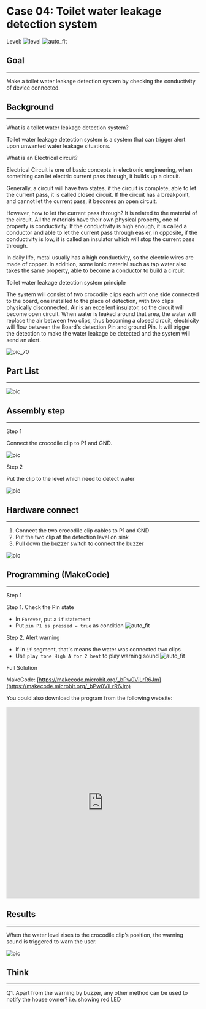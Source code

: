 # Case 04: Toilet water leakage detection system

Level: ![level](images/level2.png)
![auto_fit](images/Case4/blank.png)<P>

## Goal
<HR>

Make a toilet water leakage detection system by checking the conductivity of device connected.<BR><P>

## Background
<HR>

<span id="subtitle">What is a toilet water leakage detection system?</span><P>
Toilet water leakage detection system is a system that can trigger alert upon unwanted water leakage situations.<BR><P>

<span id="subtitle">What is an Electrical circuit?</span><P>
Electrical Circuit is one of basic concepts in electronic engineering, when something can let electric current pass through, it builds up a circuit.<P>
Generally, a circuit will have two states, if the circuit is complete, able to let the current pass, it is called closed circuit. If the circuit has a breakpoint, and cannot let the current pass, it becomes an open circuit.<p>
However, how to let the current pass through? It is related to the material of the circuit. All the materials have their own physical property, one of property is conductivity. If the conductivity is high enough, it is called a conductor and able to let the current pass through easier, in opposite, if the conductivity is low, it is called an insulator which will stop the current pass through.<P>
In daily life, metal usually has a high conductivity, so the electric wires are made of copper. In addition, some ionic material such as tap water also takes the same property, able to become a conductor to build a circuit.
<BR><P>

<span id="subtitle">Toilet water leakage detection system principle</span><P>

The system will consist of two crocodile clips each with one side connected to the board, one installed to the place of detection, with two clips physically disconnected. Air is an excellent insulator, so the circuit will become open circuit.  When water is leaked around that area, the water will replace the air between two clips, thus becoming a closed circuit, electricity will flow between the Board's detection Pin and ground Pin. It will trigger the detection to make the water leakage be detected and the system will send an alert.
<BR><P>

![pic_70](images/Case4/Blank.png)<P>


## Part List
<HR>

![pic](images/Case4/Blank.png)<P>

## Assembly step
<HR>

<span id="subtitle">Step 1</span><P>
Connect the crocodile clip to P1 and GND.<BR><P>
![pic](images/Case4/Case4_ass1.png)<P>
<span id="subtitle">Step 2</span><P>
Put the clip to the level which need to detect water<BR><P>
![pic](images/Case4/Case4_ass2.png)<P>

## Hardware connect
<HR>

1. Connect the two crocodile clip cables to P1 and GND
2. Put the two clip at the detection level on sink
3. Pull down the buzzer switch to connect the buzzer


![pic](images/Case4/Case4_hardware.png)<P>

## Programming (MakeCode)
<HR>

<span id="subtitle">Step 1</span><P>
<span id="subtitle">Step 1. Check the Pin state</span>
* In `Forever`, put a `if` statement
* Put `pin P1 is pressed = true` as condition
![auto_fit](images/Case4/Case4_p1.png)<P>

<span id="subtitle">Step 2. Alert warning</span><P>
* If in `if` segment, that's means the water was connected two clips
* Use `play tone High A for 2 beat` to play warning sound
![auto_fit](images/Case4/Case4_p2.png)<P>


<span id="subtitle">Full Solution<BR><P>
MakeCode: [https://makecode.microbit.org/_bPw0ViLrR6Jm](https://makecode.microbit.org/_bPw0ViLrR6Jm)<BR><P>
You could also download the program from the following website:<BR>
<iframe src="https://makecode.microbit.org/#pub:_bPw0ViLrR6Jm" width="100%" height="500" frameborder="0"></iframe>


## Results
<HR>

When the water level rises to the crocodile clip’s position, the warning sound is triggered to warn the user.<BR><P>
![pic](images/Case4/Case4_result.png)<P>

## Think
<HR>

Q1. Apart from the warning by buzzer, any other method can be used to notify the house owner? i.e. showing red LED<BR><P>


